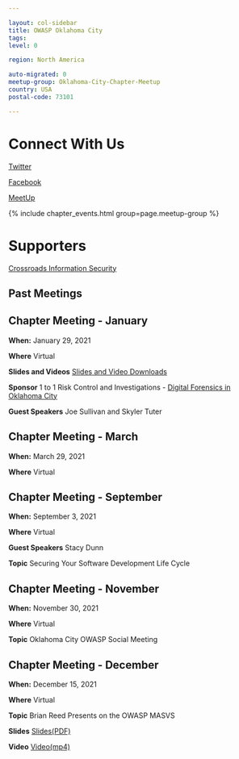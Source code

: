 ```yaml
---

layout: col-sidebar
title: OWASP Oklahoma City
tags: 
level: 0

region: North America

auto-migrated: 0
meetup-group: Oklahoma-City-Chapter-Meetup
country: USA
postal-code: 73101

---
```

# Connect With Us

[Twitter](https://twitter.com/okcowasp)

[Facebook](https://www.facebook.com/OWASP-Oklahoma-City-205772803482139)


[MeetUp](https://www.meetup.com/Oklahoma-City-Chapter-Meetup/)

{% include chapter_events.html group=page.meetup-group %}

# Supporters

[Crossroads Information Security](https://www.crossroadsinfosec.com)

## Past Meetings

## Chapter Meeting - January

**When:** January 29, 2021

**Where** Virtual

**Slides and Videos** [Slides and Video Downloads](https://drive.google.com/drive/folders/1Mp5Xqeonkl-zOsbd6B1efp5Xwan3u3JA?usp=sharing)

**Sponsor** 1 to 1 Risk Control and Investigations - [Digital Forensics in Oklahoma City](https://www.1to1riskcontrol.com)

**Guest Speakers** Joe Sullivan and Skyler Tuter

## Chapter Meeting - March

**When:** March 29, 2021

**Where** Virtual

## Chapter Meeting - September

**When:** September 3, 2021

**Where** Virtual

**Guest Speakers** Stacy Dunn

**Topic** Securing Your Software Development Life Cycle

## Chapter Meeting - November

**When:** November 30, 2021

**Where** Virtual

**Topic** Oklahoma City OWASP Social Meeting

## Chapter Meeting - December

**When:** December 15, 2021

**Where** Virtual

**Topic** Brian Reed Presents on the OWASP MASVS

**Slides** [Slides(PDF)](https://drive.google.com/file/d/1iuhvPzANhYkUcNahLnqzHw1jH_TXCUN4/view?usp=sharing)

**Video** [Video(mp4)](https://drive.google.com/file/d/1v3e64yytURD_vLoXiZodV0j6YtrkX9F1/view?usp=sharing)

